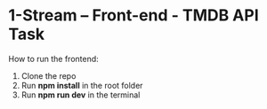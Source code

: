 # 1-Stream – Front-end - TMDB API Task

How to run the frontend:

1. Clone the repo
2. Run **npm install** in the root folder
3. Run **npm run dev** in the terminal

